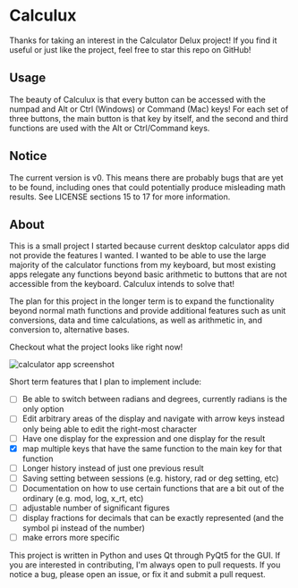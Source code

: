 # Calculux
Thanks for taking an interest in the Calculator Delux project! If you find it useful or just like the project, feel free to star this repo on GitHub!

## Usage
The beauty of Calculux is that every button can be accessed with the numpad and Alt or Ctrl (Windows) or Command (Mac) keys! For each set of three buttons, the main button is that key by itself, and the second and third functions are used with the Alt or Ctrl/Command keys.

## Notice
The current version is v0. This means there are probably bugs that are yet to be found, including ones that could potentially produce misleading math results. See LICENSE sections 15 to 17 for more information.

## About
This is a small project I started because current desktop calculator apps did not provide the features I wanted. I wanted to be able to use the large majority of the calculator functions from my keyboard, but most existing apps relegate any functions beyond basic arithmetic to buttons that are not accessible from the keyboard. Calculux intends to solve that!

The plan for this project in the longer term is to expand the functionality beyond normal math functions and provide additional features such as unit conversions, data and time calculations, as well as arithmetic in, and conversion to, alternative bases.

Checkout what the project looks like right now!

![calculator app screenshot](design_files/screenshot.png)

Short term features that I plan to implement include:
- [ ] Be able to switch between radians and degrees, currently radians is the only option
- [ ] Edit arbitrary areas of the display and navigate with arrow keys instead only being able to edit the right-most character
- [ ] Have one display for the expression and one display for the result
- [x] map multiple keys that have the same function to the main key for that function
- [ ] Longer history instead of just one previous result
- [ ] Saving setting between sessions (e.g. history, rad or deg setting, etc)
- [ ] Documentation on how to use certain functions that are a bit out of the ordinary (e.g. mod, log, x_rt, etc)
- [ ] adjustable number of significant figures
- [ ] display fractions for decimals that can be exactly represented (and the symbol pi instead of the number)
- [ ] make errors more specific

This project is written in Python and uses Qt through PyQt5 for the GUI. If you are interested in contributing, I'm always open to pull requests. If you notice a bug, please open an issue, or fix it and submit a pull request.
